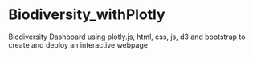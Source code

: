 # Biodiversity_withPlotly
Biodiversity Dashboard using plotly.js, html, css, js, d3 and bootstrap to create and deploy an interactive webpage
